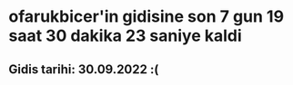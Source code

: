# ofarukbicer'in gidisine son 7 gun 19 saat 30 dakika 23 saniye kaldi

## Gidis tarihi: 30.09.2022 :(